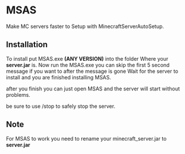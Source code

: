 # MSAS
Make MC servers faster to Setup with MinecraftServerAutoSetup.

## Installation
To install put MSAS.exe **(ANY VERSION)**
into the folder Where your **server.jar** is.
Now run the MSAS.exe you can skip the first 5 second message if you want to 
after the message is gone Wait for the server to install
and you are finished installing MSAS.

after you finish you can just open MSAS and the server will start without problems.

be sure to use /stop to safely stop the server.

## Note
For MSAS to work you need to rename your minecraft_server.jar to **server.jar**
